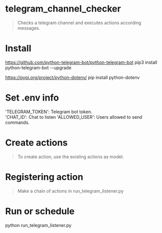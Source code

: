 # telegram_channel_checker
> Checks a telegram channel and executes actions according messages.

# Install
https://github.com/python-telegram-bot/python-telegram-bot
pip3 install python-telegram-bot --upgrade

https://pypi.org/project/python-dotenv/
pip install python-dotenv

# Set .env info

>
'TELEGRAM_TOKEN': Telegram bot token.  
'CHAT_ID': Chat to listen
'ALLOWED_USER': Users allowed to send commands.

# Create actions

> To create action, use the existing actions as model.

# Registering action

> Make a chain of actions in run_telegram_listener.py

# Run or schedule
python run_telegram_listener.py
